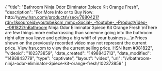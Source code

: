 {
    "title": "Bathroom Ninja Odor Eliminator 3piece Kit  Orange Fresh",
    "description": "For More Info or to Buy Now: http:\/\/www.hsn.com\/products\/seo\/7880421?rdr=1&sourceid=youtube&cm_mmc=Social-_-Youtube-_-ProductVideo-_-081822\nBathroom Ninja Odor Eliminator 3piece Kit  Orange Fresh \nThere are few things more embarrassing than someone going into the bathroom right after you leave and getting a big whiff of your business....\nPrices shown on the previously recorded video may not represent the current price.  View hsn.com to view the current selling price. HSN Item #081822",
    "videoid": "102373859",
    "date_created": "1498843713",
    "date_modified": "1498843779",
    "type": "captivate",
    "layout": "video",
    "url": "\/v\/bathroom-ninja-odor-eliminator-3piece-kit-orange-fresh\/102373859"
}